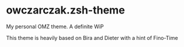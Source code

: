 # owczarczak.zsh-theme
My personal OMZ theme. A definite WiP  

This theme is heavily based on Bira and Dieter with a hint of Fino-Time

